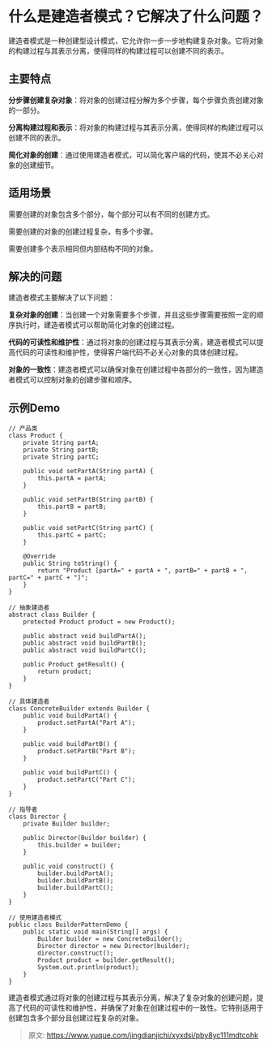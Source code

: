 # 什么是建造者模式？它解决了什么问题？

建造者模式是一种创建型设计模式，它允许你一步一步地构建复杂对象。它将对象的构建过程与其表示分离，使得同样的构建过程可以创建不同的表示。

## 主要特点
**分步骤创建复杂对象**：将对象的创建过程分解为多个步骤，每个步骤负责创建对象的一部分。

**分离构建过程和表示**：将对象的构建过程与其表示分离，使得同样的构建过程可以创建不同的表示。

**简化对象的创建**：通过使用建造者模式，可以简化客户端的代码，使其不必关心对象的创建细节。

## 适用场景
需要创建的对象包含多个部分，每个部分可以有不同的创建方式。

需要创建的对象的创建过程复杂，有多个步骤。

需要创建多个表示相同但内部结构不同的对象。

## 解决的问题
建造者模式主要解决了以下问题：

**复杂对象的创建**：当创建一个对象需要多个步骤，并且这些步骤需要按照一定的顺序执行时，建造者模式可以帮助简化对象的创建过程。

**代码的可读性和维护性**：通过将对象的创建过程与其表示分离，建造者模式可以提高代码的可读性和维护性，使得客户端代码不必关心对象的具体创建过程。

**对象的一致性**：建造者模式可以确保对象在创建过程中各部分的一致性，因为建造者模式可以控制对象的创建步骤和顺序。

## 示例Demo
```plain
// 产品类
class Product {
    private String partA;
    private String partB;
    private String partC;

    public void setPartA(String partA) {
        this.partA = partA;
    }

    public void setPartB(String partB) {
        this.partB = partB;
    }

    public void setPartC(String partC) {
        this.partC = partC;
    }

    @Override
    public String toString() {
        return "Product [partA=" + partA + ", partB=" + partB + ", partC=" + partC + "]";
    }
}

// 抽象建造者
abstract class Builder {
    protected Product product = new Product();

    public abstract void buildPartA();
    public abstract void buildPartB();
    public abstract void buildPartC();

    public Product getResult() {
        return product;
    }
}

// 具体建造者
class ConcreteBuilder extends Builder {
    public void buildPartA() {
        product.setPartA("Part A");
    }

    public void buildPartB() {
        product.setPartB("Part B");
    }

    public void buildPartC() {
        product.setPartC("Part C");
    }
}

// 指导者
class Director {
    private Builder builder;

    public Director(Builder builder) {
        this.builder = builder;
    }

    public void construct() {
        builder.buildPartA();
        builder.buildPartB();
        builder.buildPartC();
    }
}

// 使用建造者模式
public class BuilderPatternDemo {
    public static void main(String[] args) {
        Builder builder = new ConcreteBuilder();
        Director director = new Director(builder);
        director.construct();
        Product product = builder.getResult();
        System.out.println(product);
    }
}
```

建造者模式通过将对象的创建过程与其表示分离，解决了复杂对象的创建问题，提高了代码的可读性和维护性，并确保了对象在创建过程中的一致性。它特别适用于创建包含多个部分且创建过程复杂的对象。



> 原文: <https://www.yuque.com/jingdianjichi/xyxdsi/pby8yc111mdtcohk>